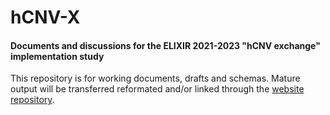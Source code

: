 # hCNV-X
#### Documents and discussions for the ELIXIR 2021-2023 "hCNV exchange" implementation study

This repository is for working documents, drafts and schemas. Mature output will be transferred reformated and/or linked through the [website repository](https://github.com/hcnv/hcnv.github.io).

